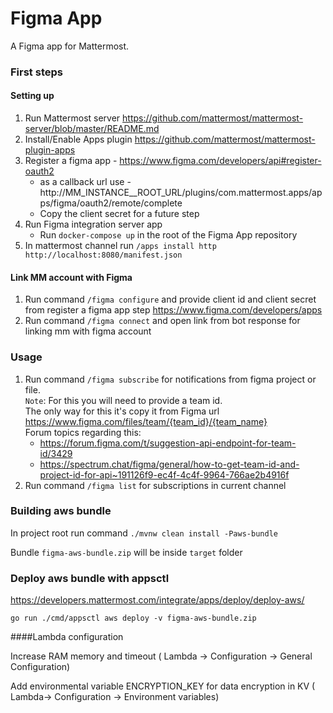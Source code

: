 # Figma App

A Figma app for Mattermost.

### First steps 

#### Setting up 
1. Run Mattermost server https://github.com/mattermost/mattermost-server/blob/master/README.md
2. Install/Enable Apps plugin  https://github.com/mattermost/mattermost-plugin-apps
3. Register a figma app - https://www.figma.com/developers/api#register-oauth2
   * as a callback url use - http://MM_INSTANCE__ROOT_URL/plugins/com.mattermost.apps/apps/figma/oauth2/remote/complete
   * Copy the client secret for a future step
4. Run Figma integration server app
   * Run `docker-compose up` in the root of the Figma App repository
5. In mattermost channel run `/apps install http http://localhost:8080/manifest.json`

#### Link MM account with Figma

1. Run command `/figma configure` and provide client id and client secret from register a figma app step https://www.figma.com/developers/apps
2. Run command `/figma connect` and open link from bot response for linking mm with figma account 

### Usage

1. Run command `/figma subscribe` for notifications from figma project or file.
   <br /> `Note`: For this you will need to provide a team id.
   <br />The only way for this it's copy it from Figma url
   https://www.figma.com/files/team/{team_id}/{team_name}
   <br /> Forum topics regarding this: 
   * https://forum.figma.com/t/suggestion-api-endpoint-for-team-id/3429
   * https://spectrum.chat/figma/general/how-to-get-team-id-and-project-id-for-api~191126f9-ec4f-4c4f-9964-766ae2b4916f
2. Run command `/figma list`  for subscriptions in current channel


### Building aws bundle

In project root run command  `./mvnw clean install -Paws-bundle`

Bundle `figma-aws-bundle.zip` will be inside `target` folder

### Deploy aws bundle with appsctl
https://developers.mattermost.com/integrate/apps/deploy/deploy-aws/

`go run ./cmd/appsctl aws deploy -v figma-aws-bundle.zip`

####Lambda configuration

Increase RAM memory and timeout ( Lambda -> Configuration -> General Configuration) 

Add environmental variable ENCRYPTION_KEY for data encryption in KV ( Lambda-> Configuration -> Environment variables)
